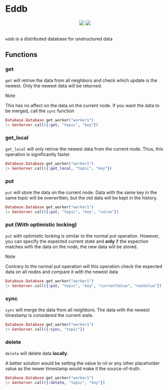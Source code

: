 # Eddb

<div align="center">
  <img src="https://img.shields.io/badge/Written%20in-elixir-%238238ab?style=for-the-badge" />
  <img src="https://img.shields.io/badge/Hex.pm-eddb-%235764c9?style=for-the-badge" />
</div>

<br />

`eddb` is a distributed database for unstructured data

## Functions

### get

`get` will retrive the data from all neighbors and check which update is the newest.
Only the newest data will be returned.

> [!NOTE]
> This has no affect on the data on the current node.
> If you want the data to be merged, call the `sync` function

```elixir
Database.Database.get_worker("worker1")
|> GenServer.call({:get, "topic", "key"})
```

### get_local

`get_local` will only retrive the newest data from the current node.
Thus, this operation is significantly faster.

```elixir
Database.Database.get_worker("worker1")
|> GenServer.call({:get_local, "topic", "key"})
```

### put

`put` will store the data on the current node.
Data with the same key in the same topic will be overwritten, but the old data will be kept in the history.

```elixir
Database.Database.get_worker("worker1")
|> GenServer.call({:put, "topic", "key", "value"})
```

### put (With optimistic locking)

`put` with optimistic locking is similar to the normal put operation.
However, you can specify the expected current state and **only** if the expection matches with the data on the node, the new data will be stored.

> [!NOTE]
> Contrary to the normal put operation will this operation check the expected data on all nodes and compare it with the newest data

```elixir
Database.Database.get_worker("worker1")
|> GenServer.call({:put, "topic", "key", "currentValue", "newValue"})
```

### sync

`sync` will merge the data from all neighbors.
The data with the newest timestamp is considered the current state.

```elixir
Database.Database.get_worker("worker1")
|> GenServer.call({:sync, "topic"})
```

### delete

`delete` will delete data **locally**.

A better solution would be setting the value to nil or any other placeholder value as the newer timestamp would make it the source-of-truth.

```elixir
Database.Database.get_worker("worker1")
|> GenServer.call({:delete, "topic", "key"})
```
